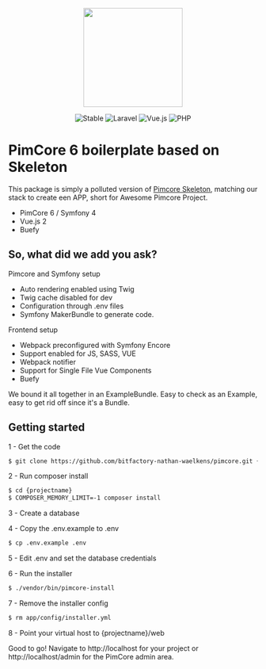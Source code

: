 <p align="center">   
    <img src="https://pimcore.org/static/img/logo-claim.svg" width="200">
       
</p>

<p align="center">
    <img src="https://img.shields.io/badge/stable-1.0.x-orange?style=for-the-badge" alt="Stable">
    <img src="https://img.shields.io/badge/pimcore-%5E6.x-6E1ABB?style=for-the-badge" alt="Laravel">
    <img src="https://img.shields.io/badge/vue-%5E2.x-41B883?style=for-the-badge" alt="Vue.js">
    <img src="https://img.shields.io/badge/buefy-%5E0.8-7957D5?style=for-the-badge" alt="PHP">
</p>


# PimCore 6 boilerplate based on Skeleton

This package is simply a polluted version of [Pimcore Skeleton](https://github.com/pimcore/skeleton">https://github.com/pimcore/skeleton), matching our stack to create een APP, 
short for Awesome Pimcore Project.
  
* PimCore 6 / Symfony 4
* Vue.js 2
* Buefy

## So, what did we add you ask?
Pimcore and Symfony setup
* Auto rendering enabled using Twig
* Twig cache disabled for dev
* Configuration through .env files
* Symfony MakerBundle to generate code.

Frontend setup
* Webpack preconfigured with Symfony Encore
* Support enabled for JS, SASS, VUE
* Webpack notifier
* Support for Single File Vue Components
* Buefy
 
We bound it all together in an ExampleBundle. Easy to check as an Example, easy to get rid off since it's a Bundle. 
        

## Getting started 
 
1 - Get the code 
```bash
$ git clone https://github.com/bitfactory-nathan-waelkens/pimcore.git {projectname}
```

2 - Run composer install
```bash
$ cd {projectname}
$ COMPOSER_MEMORY_LIMIT=-1 composer install

```

3 - Create a database

4 - Copy the .env.example to .env
```bash
$ cp .env.example .env
```

5 - Edit .env and set the database credentials

6 - Run the installer
```bash
$ ./vendor/bin/pimcore-install
```

7 - Remove the installer config
```bash
$ rm app/config/installer.yml
```

8 - Point your virtual host to {projectname}/web

Good to go! Navigate to http://localhost for your project or http://localhost/admin for the PimCore admin area.
